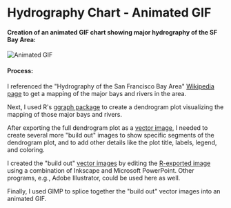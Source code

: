 # Hydrography Chart - Animated GIF
#### Creation of an animated GIF chart showing major hydrography of the SF Bay Area:

![Animated GIF](https://github.com/npvandyke/Hydrography_Chart_Animated_GIF/blob/main/Animated_500ms.gif)

#### Process: 
I referenced the "Hydrography of the San Francisco Bay Area" [Wikipedia page](https://en.wikipedia.org/wiki/Hydrography_of_the_San_Francisco_Bay_Area) to get a mapping of the major bays and rivers in the area. <BR>

Next, I used R's [ggraph package](https://cran.r-project.org/web/packages/ggraph/index.html) to create a dendrogram plot visualizing the mapping of those major bays and rivers. <BR>

After exporting the full dendrogram plot as a [vector image](https://github.com/npvandyke/Hydrography_Chart_Animated_GIF/blob/main/SVGs/Dendro_0.svg), I needed to create several more "build out" images to show specific segments of the dendrogram plot, and to add other details like the plot title, labels, legend, and coloring. <BR>

I created the "build out" [vector images](https://github.com/npvandyke/Hydrography_Chart_Animated_GIF/tree/main/PDFs) by editing the [R-exported image](https://github.com/npvandyke/Hydrography_Chart_Animated_GIF/blob/main/SVGs/Dendro_0.svg) using a combination of Inkscape and Microsoft PowerPoint. Other programs, e.g., Adobe Illustrator, could be used here as well. <BR>

Finally, I used GIMP to splice together the "build out" vector images into an animated GIF. 
